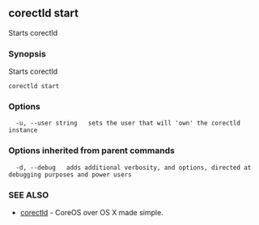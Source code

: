 ## corectld start

Starts corectld

### Synopsis


Starts corectld

```
corectld start
```

### Options

```
  -u, --user string   sets the user that will 'own' the corectld instance
```

### Options inherited from parent commands

```
  -d, --debug   adds additional verbosity, and options, directed at debugging purposes and power users
```

### SEE ALSO
* [corectld](corectld.md)	 - CoreOS over OS X made simple.

